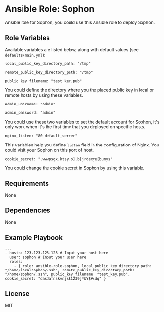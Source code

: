 Ansible Role: Sophon
===

Ansible role for Sophon, you could use this Ansible role to deploy Sophon.

Role Variables
---

Available variables are listed below, along with default values (see `defaults/main.yml`):

```
local_public_key_directory_path: "/tmp"
    
remote_public_key_directory_path: "/tmp"
    
public_key_filename: "test_key.pub"
```

You could define the directory where you the placed public key in local or remote hosts by using these variables.

```
admin_username: "admin"

admin_password: "admin"
```

You could use these two variables to set the default account for Sophon, it's only work when it's the first time that you deployed on specific hosts.


```
nginx_listen: "80 default_server"
```

This variables help you define `listen` field in the configuration of Nginx. You could visit your Sophon on this port of host.


```
cookie_secret: ".wwwpsgx.ktsy.o].b[jrdexye[bumys"
```

You could change the cookie secret in Sophon by using this variable.


Requirements
---

None

Dependencies
---

None

Example Playbook
---

```
---
- hosts: 123.123.123.123 # Input your host here
  user: sophon # Input your user here
  roles:
    - { role: ansible-role-sophon, local_public_key_directory_path: "/home/localsophon/.ssh", remote_public_key_directory_path: "/home/sophon/.ssh", public_key_filename: "test_key.pub", cookie_secret: "dasdafnskvnjsk1239j*&Y$#sdq" }
```

License
---

MIT
